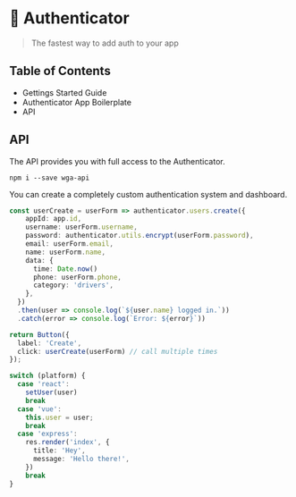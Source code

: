 # 🏇 Authenticator

> The fastest way to add auth to your app

## Table of Contents

- Gettings Started Guide
- Authenticator App Boilerplate
- API

## API

The API provides you with full access to the Authenticator.

```shell
npm i --save wga-api
```

You can create a completely custom authentication system and dashboard.

```ts
const userCreate = userForm => authenticator.users.create({
    appId: app.id,
    username: userForm.username,
    password: authenticator.utils.encrypt(userForm.password),
    email: userForm.email,
    name: userForm.name,
    data: {
      time: Date.now()
      phone: userForm.phone,
      category: 'drivers',
    },
  })
  .then(user => console.log(`${user.name} logged in.`))
  .catch(error => console.log(`Error: ${error}`))
```

```ts
return Button({
  label: 'Create',
  click: userCreate(userForm) // call multiple times
});
```

```ts
switch (platform) {
  case 'react':
    setUser(user)
    break
  case 'vue':
    this.user = user;
    break
  case 'express':
    res.render('index', {
      title: 'Hey',
      message: 'Hello there!',
    })
    break
}
```
